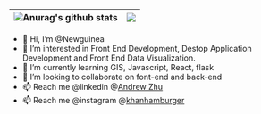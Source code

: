 | <img align="center" src="https://github-readme-stats-xcanwin.vercel.app/api?username=Newguinea&show_icons=true&theme=algolia&hide=contribs,prs" alt="Anurag's github stats" /> | <img align="center" src="https://github-readme-stats-xcanwin.vercel.app/api/top-langs/?username=Newguinea&layout=compact&theme=algolia" /> |
| ------------- | ------------- |

- 👋 Hi, I’m @Newguinea
- 👀 I’m interested in Front End Development, Destop Application Development and Front End Data Visualization.
- 🌱 I’m currently learning GIS, Javascript, React, flask
- 💞️ I’m looking to collaborate on font-end and back-end
- 📫 Reach me @linkedin @[Andrew Zhu](https://www.linkedin.com/in/andrew-zhu-a2350a279)
- 📫 Reach me @instagram @[khanhamburger](https://www.instagram.com/khanhamburger/)

<!---
Newguinea/Newguinea is a ✨ special ✨ repository because its `README.md` (this file) appears on your GitHub profile.
You can click the Preview link to take a look at your changes.
--->

